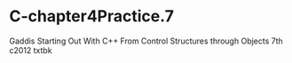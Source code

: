 # C-chapter4Practice.7
Gaddis Starting Out With C++ From Control Structures through Objects 7th c2012 txtbk
